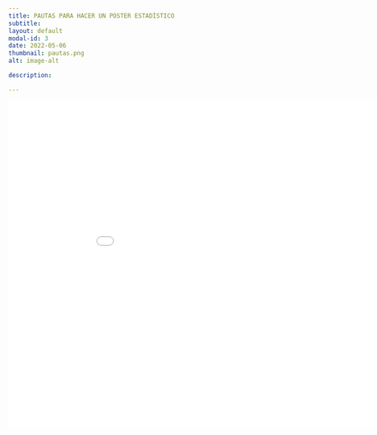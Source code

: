 ```yaml
---
title: PAUTAS PARA HACER UN POSTER ESTADÍSTICO
subtitle: 
layout: default
modal-id: 3
date: 2022-05-06
thumbnail: pautas.png
alt: image-alt

description: 

---
```


<html>
<body>
<embed src="img/guia_2022_2023.pdf" width="950" height="650">
</body>
</html>


